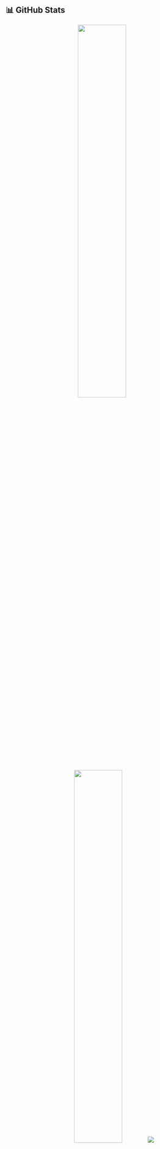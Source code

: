 ## 📊 GitHub Stats

<p align="center">
  <img height="50%" width="auto" src ="https://github-readme-stats.vercel.app/api?username=bodaue&show_icons=true&count_private=true&theme=vue-dark&hide_border=true&bg_color=00000000&rank_icon=github">
  <img height="50%" width="auto" src ="https://github-readme-stats.vercel.app/api/top-langs/?username=bodaue&layout=compact&hide_border=true&theme=vue-dark&bg_color=00000000&langs_count=6">
  <img src ="https://github-readme-streak-stats.herokuapp.com?user=bodaue&theme=vue-dark&background=00000000&hide_border=true">
</p>

![bodaue's github activity graph](https://github-readme-activity-graph.vercel.app/graph?username=bodaue&theme=vue&bg_color=00000000&hide_border=true)

## 🧰 Tech Stack

<p align="center">
  <a href="#"><img src="https://img.shields.io/badge/Python-3776AB?style=for-the-badge&logo=python&logoColor=white" alt="Python"></a>
  <a href="#"><img src="https://img.shields.io/badge/FastAPI-009688?style=for-the-badge&logo=fastapi&logoColor=white" alt="FastAPI"></a>
  <a href="#"><img src="https://img.shields.io/badge/Django-092E20?style=for-the-badge&logo=django&logoColor=white" alt="Django"></a>
  <a href="#"><img src="https://img.shields.io/badge/PostgreSQL-316192?style=for-the-badge&logo=postgresql&logoColor=white" alt="PostgreSQL"></a>
  <a href="#"><img src="https://img.shields.io/badge/ClickHouse-FFCC01?style=for-the-badge&logo=clickhouse&logoColor=white" alt="Clickhouse"></a>
  <a href="#"><img src="https://img.shields.io/badge/MongoDB-4EA94B?style=for-the-badge&logo=mongodb&logoColor=white" alt="MongoDB"></a>
  <a href="#"><img src="https://img.shields.io/badge/Redis-DC382D?style=for-the-badge&logo=redis&logoColor=white" alt="Redis"></a>
  <a href="#"><img src="https://img.shields.io/badge/RabbitMQ-FF6600?style=for-the-badge&logo=rabbitmq&logoColor=white" alt="RabbitMQ"></a>
  <a href="#"><img src="https://img.shields.io/badge/Docker-2496ED?style=for-the-badge&logo=docker&logoColor=white" alt="Docker"></a>
  <a href="#"><img src="https://img.shields.io/badge/Nginx-009639?style=for-the-badge&logo=nginx&logoColor=white" alt="Nginx"></a>
  <a href="#"><img src="https://img.shields.io/badge/Git-F05032?style=for-the-badge&logo=git&logoColor=white" alt="Git"></a>
  <a href="#"><img src="https://img.shields.io/badge/Elasticsearch-005571?style=for-the-badge&logo=elasticsearch&logoColor=white" alt="Elasticsearch"></a>
  <a href="#"><img src="https://img.shields.io/badge/SQLAlchemy-78929A?style=for-the-badge&logo=python&logoColor=white" alt="SQLAlchemy"></a>
  <a href="#"><img src="https://img.shields.io/badge/Linux-FCC624?style=for-the-badge&logo=linux&logoColor=black" alt="Linux"></a>
  <a href="#"><img src="https://img.shields.io/badge/CI/CD-2088FF?style=for-the-badge&logo=github-actions&logoColor=white" alt="CI/CD"></a>
</p>

<p align="center">
  <img src="https://komarev.com/ghpvc/?username=bodaue&label=Profile%20views&color=40b983&style=flat" alt="profile views" />
</p>
